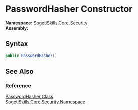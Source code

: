 PasswordHasher Constructor
==========================

**Namespace:** [SogetiSkills.Core.Security][1]  
**Assembly:**

Syntax
------

```csharp
public PasswordHasher()
```


See Also
--------

### Reference
[PasswordHasher Class][2]  
[SogetiSkills.Core.Security Namespace][1]  

[1]: ../README.md
[2]: README.md